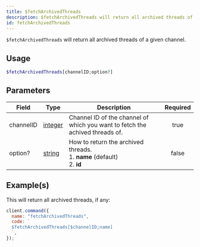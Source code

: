 ```yaml
---
title: $fetchArchivedThreads
description: $fetchArchivedThreads will return all archived threads of a given channel.
id: fetchArchivedThreads
---
```


`$fetchArchivedThreads` will return all archived threads of a given channel.

## Usage

```php
$fetchArchivedThreads[channelID;option?]
```

## Parameters

| Field     | Type                                                                                                | Description                                                                       | Required |
| --------- | --------------------------------------------------------------------------------------------------- | --------------------------------------------------------------------------------- | :------: |
| channelID | [integer](https://developer.mozilla.org/en-US/docs/Web/JavaScript/Reference/Global_Objects/Integer) | Channel ID of the channel of which you want to fetch the achived threads of.      |   true   |
| option?   | [string](https://developer.mozilla.org/en-US/docs/Web/JavaScript/Reference/Global_Objects/String)   | How to return the archived threads. <br /> 1. **name** (default) <br /> 2. **id** |  false   |

## Example(s)

This will return all archived threads, if any:

```javascript
client.command({
  name: "fetchArchivedThreads",
  code: `
  $fetchArchivedThreads[$channelID;name]
  `,
});
```
